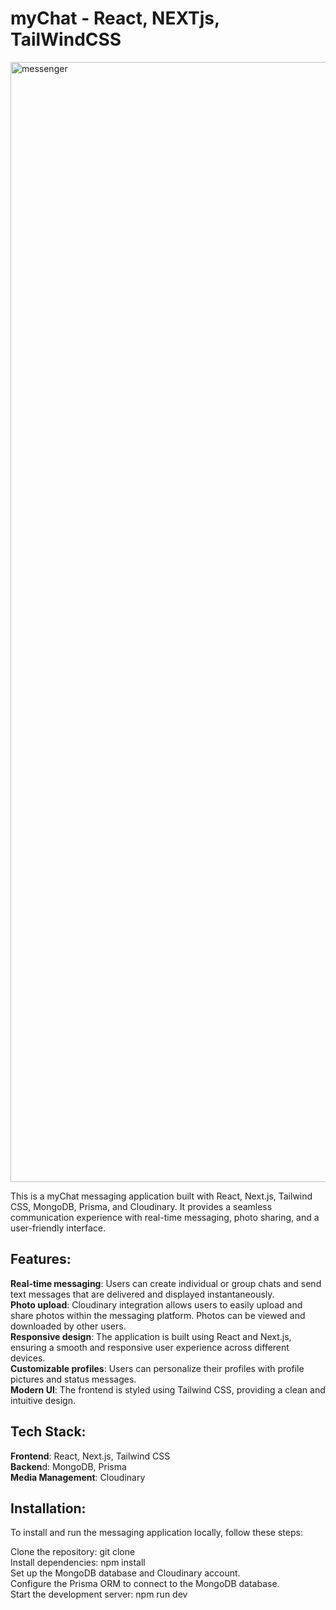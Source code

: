 # myChat - React, NEXTjs, TailWindCSS

<img width="1792" alt="messenger" src="https://github.com/iexcalibur/messenger/assets/48850851/c5ece7a3-7eb1-4d73-856b-3b0cf2071f1d">


This is a myChat messaging application built with React, Next.js, Tailwind CSS, MongoDB, Prisma, and Cloudinary. It provides a seamless communication experience with real-time messaging, photo sharing, and a user-friendly interface.

## Features:

**Real-time messaging**: Users can create individual or group chats and send text messages that are delivered and displayed instantaneously.  <br>
**Photo upload**: Cloudinary integration allows users to easily upload and share photos within the messaging platform. Photos can be viewed and downloaded by other users. <br>
**Responsive design**: The application is built using React and Next.js, ensuring a smooth and responsive user experience across different devices. <br>
**Customizable profiles**: Users can personalize their profiles with profile pictures and status messages. <br>
**Modern UI**: The frontend is styled using Tailwind CSS, providing a clean and intuitive design. <br>

## Tech Stack:

**Frontend**: React, Next.js, Tailwind CSS <br>
**Backen**d: MongoDB, Prisma <br>
**Media Management**: Cloudinary

## Installation:

To install and run the messaging application locally, follow these steps: <br>

Clone the repository: git clone <br>
Install dependencies: npm install <br>
Set up the MongoDB database and Cloudinary account. <br>
Configure the Prisma ORM to connect to the MongoDB database. <br>
Start the development server: npm run dev <br>
